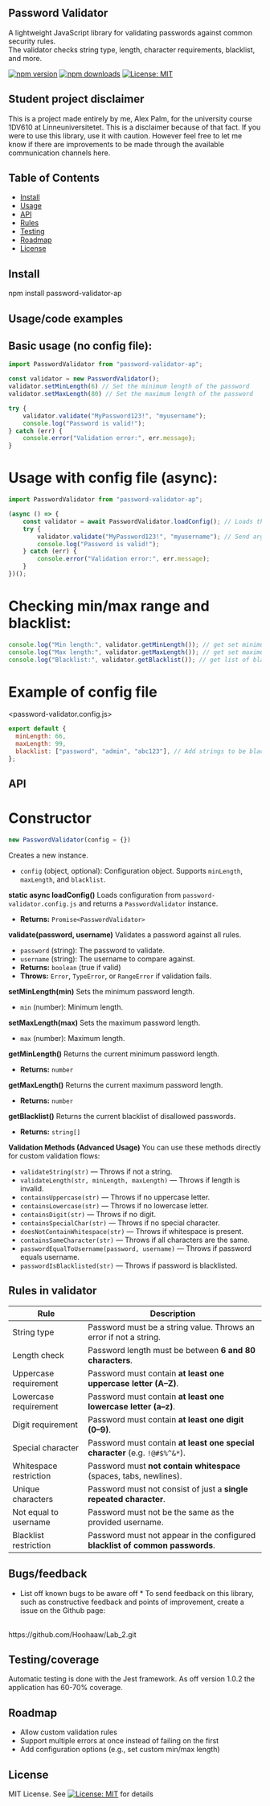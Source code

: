 ## Password Validator ## 
A lightweight JavaScript library for validating passwords against common security rules.  
The validator checks string type, length, character requirements, blacklist, and more.

[![npm version](https://img.shields.io/npm/v/password-validator-ap.svg)](https://www.npmjs.com/package/password-validator-ap)
[![npm downloads](https://img.shields.io/npm/dt/password-validator-ap.svg)](https://www.npmjs.com/package/password-validator-ap)
[![License: MIT](https://img.shields.io/badge/License-MIT-yellow.svg)](./LICENSE)

## Student project disclaimer ##
This is a project made entirely by me, Alex Palm, for the university course 1DV610 at Linneuniversitetet. This is a disclaimer because of that fact. If you were to use this library, use it with caution. However feel free to let me know if there are improvements to be made through the available communication channels here.

## Table of Contents
- [Install](#install)
- [Usage](#usagecode-examples)
- [API](#api)
- [Rules](#rules-in-validator)
- [Testing](#testingcoverage)
- [Roadmap](#roadmap)
- [License](#license)

## Install ## 
npm install password-validator-ap

## Usage/code examples ## 

## Basic usage (no config file): ##

```js
import PasswordValidator from "password-validator-ap";

const validator = new PasswordValidator(); 
validator.setMinLength(6) // Set the minimum length of the password
validator.setMaxLength(80) // Set the maximum length of the password

try {
	validator.validate("MyPassword123!", "myusername");
	console.log("Password is valid!");
} catch (err) {
	console.error("Validation error:", err.message);
}
```

# Usage with config file (async): #

```js
import PasswordValidator from "password-validator-ap";

(async () => {
	const validator = await PasswordValidator.loadConfig(); // Loads the config file if present
	try {
		validator.validate("MyPassword123!", "myusername"); // Send arguments for validation
		console.log("Password is valid!");
	} catch (err) {
		console.error("Validation error:", err.message);
	}
})();
```

# Checking min/max range and blacklist: #

```js
console.log("Min length:", validator.getMinLength()); // get set minimum length for valid password
console.log("Max length:", validator.getMaxLength()); // get set maximum length for valid password
console.log("Blacklist:", validator.getBlacklist()); // get list of blacklisted passwords
```

# Example of config file #
<password-validator.config.js>
```js
export default {
  minLength: 66,
  maxLength: 99,
  blacklist: ["password", "admin", "abc123"], // Add strings to be blacklisted or import array with strings
};
```

## API ##

# Constructor #
```js
new PasswordValidator(config = {})
```
Creates a new instance.
- <code>config</code> (object, optional): Configuration object. Supports <code>minLength</code>, <code>maxLength</code>, and <code>blacklist</code>.

<b>static async loadConfig()</b>
Loads configuration from <code>password-validator.config.js</code> and returns a <code>PasswordValidator</code> instance.
- <b>Returns:</b> <code>Promise&lt;PasswordValidator&gt;</code>

<b>validate(password, username)</b>
Validates a password against all rules.
- <code>password</code> (string): The password to validate.
- <code>username</code> (string): The username to compare against.
- <b>Returns:</b> <code>boolean</code> (true if valid)
- <b>Throws:</b> <code>Error</code>, <code>TypeError</code>, or <code>RangeError</code> if validation fails.

<b>setMinLength(min)</b>
Sets the minimum password length.
- <code>min</code> (number): Minimum length.

<b>setMaxLength(max)</b>
Sets the maximum password length.
- <code>max</code> (number): Maximum length.

<b>getMinLength()</b>
Returns the current minimum password length.
- <b>Returns:</b> <code>number</code>

<b>getMaxLength()</b>
Returns the current maximum password length.
- <b>Returns:</b> <code>number</code>

<b>getBlacklist()</b>
Returns the current blacklist of disallowed passwords.
- <b>Returns:</b> <code>string[]</code>

<b>Validation Methods (Advanced Usage)</b>
You can use these methods directly for custom validation flows:
- <code>validateString(str)</code> — Throws if not a string.
- <code>validateLength(str, minLength, maxLength)</code> — Throws if length is invalid.
- <code>containsUppercase(str)</code> — Throws if no uppercase letter.
- <code>containsLowercase(str)</code> — Throws if no lowercase letter.
- <code>containsDigit(str)</code> — Throws if no digit.
- <code>containsSpecialChar(str)</code> — Throws if no special character.
- <code>doesNotContainWhitespace(str)</code> — Throws if whitespace is present.
- <code>containsSameCharacter(str)</code> — Throws if all characters are the same.
- <code>passwordEqualToUsername(password, username)</code> — Throws if password equals username.
- <code>passwordIsBlacklisted(str)</code> — Throws if password is blacklisted.


## Rules in validator ##

| Rule                   | Description                                                                 |
|------------------------|-----------------------------------------------------------------------------|
| String type            | Password must be a string value. Throws an error if not a string.           |
| Length check           | Password length must be between **6 and 80 characters**.                    |
| Uppercase requirement  | Password must contain **at least one uppercase letter (A–Z)**.              |
| Lowercase requirement  | Password must contain **at least one lowercase letter (a–z)**.              |
| Digit requirement      | Password must contain **at least one digit (0–9)**.                         |
| Special character      | Password must contain **at least one special character** (e.g. `!@#$%^&*`). |
| Whitespace restriction | Password must **not contain whitespace** (spaces, tabs, newlines).          |
| Unique characters      | Password must not consist of just a **single repeated character**.          |
| Not equal to username  | Password must not be the same as the provided username.                     |
| Blacklist restriction  | Password must not appear in the configured **blacklist of common passwords**.|


## Bugs/feedback ## 
* List off known bugs to be aware off *
To send feedback on this library, such as constructive feedback and points of improvement, create a issue on the Github page:
<br>
https://github.com/Hoohaaw/Lab_2.git
<br>

## Testing/coverage ## 
Automatic testing is done with the Jest framework. As off version 1.0.2 the application has 60-70% coverage. 

## Roadmap ## 
- Allow custom validation rules
- Support multiple errors at once instead of failing on the first
- Add configuration options (e.g., set custom min/max length)

## License ## 
MIT License. See [![License: MIT](https://img.shields.io/badge/License-MIT-yellow.svg)](./LICENSE)
 for details
